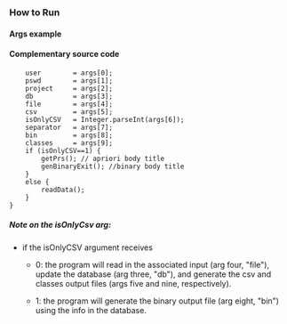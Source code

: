 ### How to Run

#### Args example


#### Complementary source code

		user        = args[0];
		pswd        = args[1];
		project     = args[2];
		db          = args[3];
		file        = args[4];
		csv         = args[5];
		isOnlyCSV   = Integer.parseInt(args[6]);
		separator   = args[7];
		bin         = args[8];
		classes     = args[9];
		if (isOnlyCSV==1) {
			getPrs(); // apriori body title
			genBinaryExit(); //binary body title
		}
		else {
			readData();
		}
	}

##### Note on the isOnlyCsv arg:
- if the isOnlyCSV argument receives

    - 0: the program will read in the associated input (arg four, "file"), update the database (arg three, "db"), and generate the csv and classes output files (args five and nine, respectively). 

    - 1: the program will generate the binary output file (arg eight, "bin") using the info in the database.

